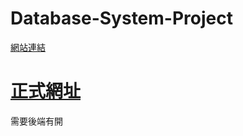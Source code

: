 # Database-System-Project
[網站連結](https://yuehua00.github.io/Database-System-Project/)

# [正式網址](https://e8b5-140-136-151-137.ngrok-free.app)
需要後端有開
